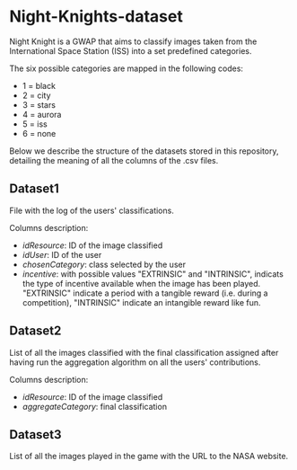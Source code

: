 # Night-Knights-dataset

Night Knight is a GWAP that aims to classify images taken from the International Space Station (ISS) into a set predefined categories.

The six possible categories are mapped in the following codes:
* 1 = black
* 2 = city
* 3 = stars
* 4 = aurora
* 5 = iss 
* 6 = none

Below we describe the structure of the datasets stored in this repository, detailing the meaning of all the columns of the .csv files. 

## Dataset1
File with the log of the users' classifications. 

Columns description: 
* _idResource_: ID of the image classified
* _idUser_: ID of the user
* _chosenCategory_: class selected by the user
* _incentive_: with possible values "EXTRINSIC" and "INTRINSIC", indicats the type of incentive available when the image has been played. "EXTRINSIC" indicate a period with a tangible reward (i.e. during a competition), "INTRINSIC" indicate an intangible reward like fun.  


## Dataset2
List of all the images classified with the final classification assigned after having run the aggregation algorithm on all the users' contributions. 

Columns description:
* _idResource_: ID of the image classified
* _aggregateCategory_: final classification

## Dataset3
List of all the images played in the game with the URL to the NASA website. 
